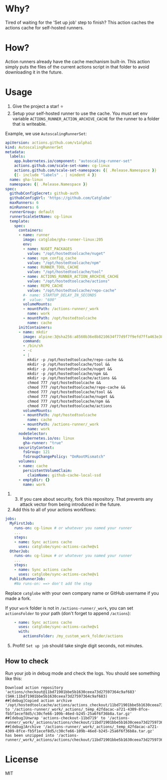 # Why?

Tired of waiting for the 'Set up job' step to finish? This action caches the actions cache for self-hosted runners.

# How?

Action runners already have the cache mechanism built-in. This action simply puts the files of the current actions script in that folder to avoid downloading it in the future.

# Usage

1. Give the project a star! :star:
2. Setup your self-hosted runner to use the cache. You must set env variable `ACTIONS_RUNNER_ACTION_ARCHIVE_CACHE` for the runner to a folder that is writeable.

Example, we use `AutoscalingRunnerSet`:
```yaml
apiVersion: actions.github.com/v1alpha1
kind: AutoscalingRunnerSet
metadata:
  labels:
    app.kubernetes.io/component: "autoscaling-runner-set"
    actions.github.com/scale-set-name: cg-linux
    actions.github.com/scale-set-namespace: {{ .Release.Namespace }}
    {{- include "labels" . | nindent 4 }}
  name: gha-linux
  namespace: {{ .Release.Namespace }}
spec:
  githubConfigSecret: github-auth
  githubConfigUrl: 'https://github.com/Catglobe'
  maxRunners: 6
  minRunners: 6
  runnerGroup: default
  runnerScaleSetName: cg-linux
  template:
    spec:
      containers:
      - name: runner
        image: catglobe/gha-runner-linux:205
        env:
        - name: NUGET_PACKAGES
          value: "/opt/hostedtoolcache/nuget"
        - name: npm_config_cache
          value: "/opt/hostedtoolcache/npm"
        - name: RUNNER_TOOL_CACHE
          value: "/opt/hostedtoolcache/tool"
        - name: ACTIONS_RUNNER_ACTION_ARCHIVE_CACHE
          value: "/opt/hostedtoolcache/actions"
        - name: REPO_CACHE
          value: "/opt/hostedtoolcache/repo-cache"
        #- name: STARTUP_DELAY_IN_SECONDS
        #  value: "600"
        volumeMounts:
        - mountPath: /actions-runner/_work
          name: work
        - mountPath: /opt/hostedtoolcache
          name: cache
      initContainers:
      - name: mkdir
        image: alpine:3@sha256:a8560b36e8b8210634f77d9f7f9efd7ffa463e380b75e2e74aff4511df3ef88c
        command:
        - /bin/sh
        - -c
        - |
          mkdir -p /opt/hostedtoolcache/repo-cache && 
          mkdir -p /opt/hostedtoolcache/tool && 
          mkdir -p /opt/hostedtoolcache/nuget && 
          mkdir -p /opt/hostedtoolcache/npm && 
          mkdir -p /opt/hostedtoolcache/actions && 
          chmod 777 /opt/hostedtoolcache && 
          chmod 777 /opt/hostedtoolcache/repo-cache && 
          chmod 777 /opt/hostedtoolcache/tool && 
          chmod 777 /opt/hostedtoolcache/nuget && 
          chmod 777 /opt/hostedtoolcache/npm && 
          chmod 777 /opt/hostedtoolcache/actions
        volumeMounts:
        - mountPath: /opt/hostedtoolcache
          name: cache
        - mountPath: /actions-runner/_work
          name: work
      nodeSelector:
        kubernetes.io/os: linux
        gha-runner: "true"
      securityContext:
        fsGroup: 121
        fsGroupChangePolicy: "OnRootMismatch"
      volumes:
      - name: cache
        persistentVolumeClaim:
          claimName: github-cache-local-ssd
      - emptyDir: {}
        name: work
```
1. 3. If you care about security, fork this repository. That prevents any attack vector from being introduced in the future.
4. Add this to all of your actions workflows:
```yaml
jobs:
  MyFirstJob:
    runs-on: cg-linux # or whatever you named your runner
    ...
    steps:
    - name: Sync actions cache
      uses: catglobe/sync-actions-cache@v1
  OtherJob:
    runs-on: cg-linux # or whatever you named your runner
    ...
    steps:
    - name: Sync actions cache
      uses: catglobe/sync-actions-cache@v1
  PublicRunnerJob:
    #No runs-on: ==> don't add the step
```
Replace `catglobe` with your own company name or GitHub username if you made a fork.

If your `work` folder is not in `/actions-runner/_work`, you can set `actionsFolder` to your path (don't forget to append `/actions`):

```yaml
    - name: Sync actions cache
      uses: catglobe/sync-actions-cache@v1
      with:
        actionsFolder: /my_custom_work_folder/actions
```

5. Profit! `Set up job` should take single digit seconds, not minutes.

## How to check

Run your job in debug mode and check the logs. You should see something like this:
```
Download action repository 'actions/checkout@11bd71901bbe5b1630ceea73d27597364c9af683' (SHA:11bd71901bbe5b1630ceea73d27597364c9af683)
##[debug]Copied action archive '/opt/hostedtoolcache/actions/actions_checkout/11bd71901bbe5b1630ceea73d27597364c9af683.tar.gz' to '/actions-runner/_work/_actions/_temp_42fdacac-a721-4309-8fce-fb5f1ecef8d5/c30cfe66-109b-46ed-b245-25a6f6f36b8a.tar.gz'
##[debug]Unwrap 'actions-checkout-11bd719' to '/actions-runner/_work/_actions/actions/checkout/11bd71901bbe5b1630ceea73d27597364c9af683'
##[debug]Archive '/actions-runner/_work/_actions/_temp_42fdacac-a721-4309-8fce-fb5f1ecef8d5/c30cfe66-109b-46ed-b245-25a6f6f36b8a.tar.gz' has been unzipped into '/actions-runner/_work/_actions/actions/checkout/11bd71901bbe5b1630ceea73d27597364c9af683'.
```

# License

MIT